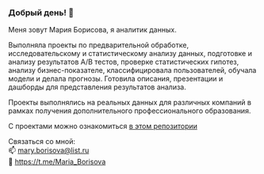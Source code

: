 ### Добрый день! 👋

Меня зовут Мария Борисова, я аналитик данных. 

Выполняла проекты по предварительной обработке, исследовательскому и статистическому анализу данных, подготовке и анализу результатов А/В тестов, проверке статистических гипотез, анализу бизнес-показателе, классифицировала пользователей, обучала модели и делала прогнозы. Готовила описания, презентации и дашборды для представления результатов анализа. 

Проекты выполнялись на реальных данных для различных компаний в рамках получения дополнительного профессионального образования. 

С проектами можно ознакомиться [в этом репозитории](https://github.com/maryaborisova/portfolio)

Связаться со мной:  
📫 mary.borisova@list.ru  
💬 https://t.me/Maria_Borisova

<!--
**maryaborisova/maryaborisova** is a ✨ _special_ ✨ repository because its `README.md` (this file) appears on your GitHub profile.

Here are some ideas to get you started:

- 🔭 I’m currently working on ...
- 🌱 I’m currently learning ...
- 👯 I’m looking to collaborate on ...
- 🤔 I’m looking for help with ...
- 💬 Ask me about ...
- 📫 How to reach me: ...
- 😄 Pronouns: ...
- ⚡ Fun fact: ...
-->
